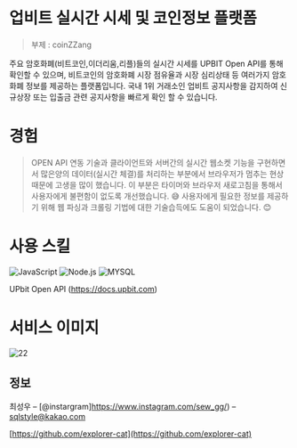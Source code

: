 # 업비트 실시간 시세 및 코인정보 플랫폼
> 부제 : coinZZang
>

주요 암호화폐(비트코인,이더리움,리플)들의 실시간 시세를 UPBIT Open API를 통해 확인할 수 있으며, 비트코인의 암호화폐 시장 점유율과 시장 심리상태 등 여러가지 
암호화폐 정보를 제공하는 플랫폼입니다. 국내 1위 거래소인 업비트 공지사항을 감지하여 신규상장 또는 입출금 관련 공지사항을 빠르게 확인 할 수 있습니다.


# 경험
> OPEN API 연동 기술과 클라이언트와 서버간의 실시간 웹소켓 기능을 구현하면서 많은양의 데이터(실시간 체결)를 처리하는 부분에서 브라우저가 멈추는 현상 때문에 고생을 많이 했습니다.
> 이 부분은 타이머와 브라우저 새로고침을 통해서 사용자에게 불편함이 없도록 개선했습니다. :sweat_smile:
> 사용자에게 필요한 정보를 제공하기 위해 웹 파싱과 크롤링 기법에 대한 기술습득에도 도움이 되었습니다. :blush:
> 


# 사용 스킬
<img alt="JavaScript" src ="https://img.shields.io/badge/JavaScript-F7DF1E.svg?&style=for-the-badge&logo=JavaScript&logoColor=black"/> <img alt="Node.js" src ="https://img.shields.io/badge/node.js-339933.svg?&style=for-the-badge&logo=Node.js&logoColor=white"/> <img alt="MYSQL" src ="https://img.shields.io/badge/MySQL-4479A1.svg?&style=for-the-badge&logo=MySQL&logoColor=white"/>

UPbit Open API (https://docs.upbit.com)

# 서비스 이미지
![22](https://user-images.githubusercontent.com/55500077/160284368-bbd658f2-a53d-4cef-9980-759ad61fbe25.PNG)

## 정보

최성우 – [@instargram]https://www.instagram.com/sew_gg/) – sqlstyle@kakao.com

[https://github.com/explorer-cat](https://github.com/explorer-cat)
